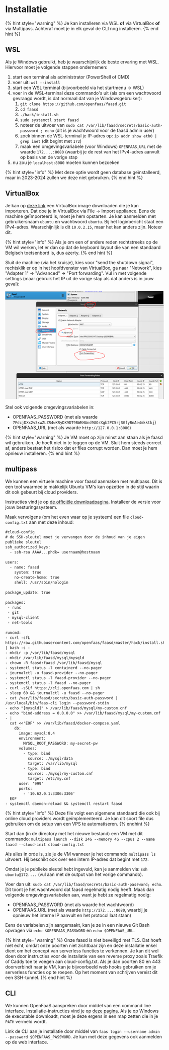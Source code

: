 # Installatie

{% hint style="warning" %}
Je kan installeren via WSL **of** via VirtualBox **of** via Multipass.
Achteraf moet je in elk geval de CLI nog installeren.
{% end hint %}

## WSL
Als je Windows gebruikt, heb je waarschijnlijk de beste ervaring met WSL.
Hiervoor moet je volgende stappen ondernemen:

1. start een terminal als administrator (PowerShell of CMD)
2. voer uit: `wsl --install`
3. start een WSL terminal (bijvoorbeeld via het startmenu → WSL)
4. voer in de WSL-terminal deze commando's uit (als om een wachtwoord gevraagd wordt, is dat normaal dat van je Windowsgebruiker):
    1. `git clone https://github.com/openfaas/faasd.git`
    2. `cd faasd`
    3. `./hack/install.sh`
    4. `sudo systemctl start faasd`
    5. noteer de uitvoer van `sudo cat /var/lib/faasd/secrets/basic-auth-password ; echo` (dit is je wachtwoord voor de faasd admin user)
    6. zoek binnen de WSL-terminal je IP-adres op: `ip addr show eth0 | grep inet` (dit begint met `172`)
    7. maak een omgevingsvariabele (voor Windows) `OPENFAAS_URL` met de waarde `172....:8080` (waarbij je de rest van het IPv4-adres aanvult op basis van de vorige stap
5. nu zou je `localhost:8080` moeten kunnen bezoeken

{% hint style="info" %}
Met deze optie wordt geen database geïnstalleerd, maar in 2023-2024 zullen we deze niet gebruiken.
{% end hint %}

## VirtualBox
Je kan op [deze link](https://drive.google.com/file/d/1_wyy7ZevqV8NMh9yaHPu8S8t3_V-OkH-/view?usp=drive_link) een VirtualBox image downloaden die je kan importeren. Dat doe je in VirtualBox via File → Import appliance. Eens de machine geïmporteerd is, moet je hem opstarten. Je kan aanmelden met gebruikersnaam `ubuntu` en wachtwoord `ubuntu`. Bij het loginbericht staat een IPv4-adres. Waarschijnlijk is dit `10.0.2.15`, maar het kan anders zijn. Noteer dit.

{% hint style="info" %}
Als je om een of andere reden rechtstreeks op de VM wil werken, let er dan op dat de keyboard layout die van een standaard Belgisch toetsenbord is, dus azerty.
{% end hint %}

Sluit de machine (via het kruisje), kies voor "send the shutdown signal", rechtsklik er op in het hoofdvenster van VirtualBox, ga naar "Network", kies "Adapter 1" → "Advanced" → "Port forwarding". Vul in met volgende settings (maar gebruik het IP uit de vorige stap als dat anders is in jouw geval):

![port forwarding faasd](../images/serverless/portforwardingfaasd.png)

Stel ook volgende omgevingsvariabelen in:

- OPENFAAS_PASSWORD (met als waarde `7FdcjDXx2v5xwZLZR4wXRyDX9DT9BWKHAnd9UOrXgb2PC5rjSGfyBnAe4mkktkj`)
- OPENFAAS_URL (met als waarde `http://127.0.0.1:8080`)

{% hint style="warning" %}
Je VM moet op zijn minst aan staan als je faasd wil gebruiken. Je hoeft niet in te loggen op de VM. Sluit hem steeds correct af, anders bestaat het risico dat er files corrupt worden. Dan moet je hem opnieuw installeren.
{% end hint %}

## multipass
We kunnen een virtuele machine voor faasd aanmaken met multipass. Dit is een tool waarmee je makkelijk Ubuntu VM's kan opzetten in de stijl waarin dit ook gebeurt bij cloud providers.

Instructies vind je op [de officiële downloadpagina](https://multipass.run/install). Installeer de versie voor jouw besturingssysteem.

Maak vervolgens (om het even waar op je systeem) een file `cloud-config.txt` aan met deze inhoud:

```text
#cloud-config
# de SSH-sleutel moet je vervangen door de inhoud van je eigen publieke sleutel
ssh_authorized_keys:
  - ssh-rsa AAAA...phdk= usernaam@hostnaam

users:
  - name: faasd
    system: true
    no-create-home: true
    shell: /usr/sbin/nologin

package_update: true

packages:
 - runc
 - git
 - mysql-client
 - net-tools

runcmd:
- curl -sfL https://raw.githubusercontent.com/openfaas/faasd/master/hack/install.sh | bash -s -
- mkdir -p /var/lib/faasd/mysql
- mkdir /var/lib/faasd/mysql/mysqld
- chown -R faasd:faasd /var/lib/faasd/mysql
- systemctl status -l containerd --no-pager
- journalctl -u faasd-provider --no-pager
- systemctl status -l faasd-provider --no-pager
- systemctl status -l faasd --no-pager
- curl -sSLf https://cli.openfaas.com | sh
- sleep 60 && journalctl -u faasd --no-pager
- cat /var/lib/faasd/secrets/basic-auth-password | /usr/local/bin/faas-cli login --password-stdin
- echo "[mysqld]" > /var/lib/faasd/mysql/my-custom.cnf
- echo "bind-address = 0.0.0.0" >> /var/lib/faasd/mysql/my-custom.cnf
- |
  cat <<'EOF' >> /var/lib/faasd/docker-compose.yaml
    db:
      image: mysql:8.4
      environment:
        MYSQL_ROOT_PASSWORD: my-secret-pw
      volumes:
        - type: bind
          source: ./mysql/data
          target: /var/lib/mysql
        - type: bind
          source: ./mysql/my-custom.cnf
          target: /etc/my.cnf
      user: '999'
      ports:
        - '10.62.0.1:3306:3306'
  EOF
- systemctl daemon-reload && systemctl restart faasd
```

{% hint style="info" %}
Deze file volgt een algemene standaard die ook bij online cloud providers wordt geïmplementeerd. Je kan dit soort file dus gebruiken om de setup van een VPS te automatiseren.
{% endhint %}

Start dan (in de directory met het nieuwe bestand) een VM met dit commando: `multipass launch --disk 24G --memory 4G --cpus 2 --name faasd --cloud-init cloud-config.txt`

Als alles in orde is, zie je de VM wanneer je het commando `multipass ls` uitvoert. Hij beschikt ook over een intern IP-adres dat begint met `172`.

Omdat je je publieke sleutel hebt ingevuld, kan je aanmelden via: `ssh ubuntu@172....` (vul aan met de output van het vorige commando).

Voer dan uit: `sudo cat /var/lib/faasd/secrets/basic-auth-password; echo`. Dit toont je het wachtwoord dat faasd regelmatig nodig heeft. Maak dan volgende omgevingsvariabelen aan, want je hebt ze regelmatig nodig:

- OPENFAAS_PASSWORD (met als waarde het wachtwoord)
- OPENFAAS_URL (met als waarde `http://172....:8080`, waarbij je opnieuw het interne IP aanvult en het protocol laat staan)

Eens de variabelen zijn aangemaakt, kan je ze in een nieuwe Git Bash opvragen via `echo $OPENFAAS_PASSWORD` en `echo $OPENFAAS_URL`.

{% hint style="warning" %}
Onze faasd is niet beveiligd met TLS. Dat hoeft niet echt, omdat onze poorten niet zichtbaar zijn en deze installatie enkel dient om het concept van serverless functies te verkennen. Je kan dit wel doen door instructies voor de installatie van een reverse proxy zoals Traefik of Caddy toe te voegen aan cloud-config.txt. Als je dan poorten 80 en 443 doorverbindt naar je VM, kan je bijvoorbeeld web hooks gebruiken om je serverless functies op te roepen.  Op het moment van schrijven vereist dit een SSH-tunnel.
{% end hint %}

## CLI
We kunnen OpenFaaS aanspreken door middel van een command line interface. Installatie-instructies vind je op [deze pagina](https://github.com/openfaas/faas-cli). Als je op Windows de executable downloadt, moet je deze ergens in een map zetten die in je `PATH` vermeld wordt.

Link de CLI aan je installatie door middel van `faas login --username admin --password $OPENFAAS_PASSWORD`. Je kan met deze gegevens ook aanmelden op de web interface.
